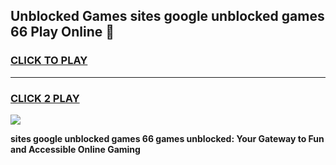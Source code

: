 
## Unblocked Games sites google unblocked games 66 Play Online 👋
<h3>
<a href="https://news.freeplayer.one?title=sites_google_unblocked_games_66&ref=17F">CLICK TO PLAY</a></h3>
<hr>

<h3>
<a href="https://news.freeplayer.one?title=sites_google_unblocked_games_66&ref=17F">CLICK 2 PLAY</a>
  
</h3>

<a href="https://news.freeplayer.one?title=sites_google_unblocked_games_66&ref=17F/"><img src="https://clearcache.store/games.png"></a>


**sites google unblocked games 66 games unblocked: Your Gateway to Fun and Accessible Online Gaming**
